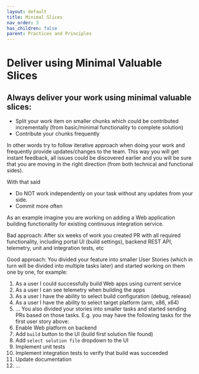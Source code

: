 ```yaml
---
layout: default
title: Minimal Slices
nav_order: 3
has_children: false
parent: Practices and Principles
---
```

# Deliver using Minimal Valuable Slices

## Always deliver your work using minimal valuable slices:
* Split your work item on smaller chunks which could be contributed incrementally (from
basic/minimal functionality to complete solution)
* Contribute your chunks frequently

In other words try to follow iterative approach when doing your work and frequently provide updates/changes to the team. This way you will get instant feedback, all issues could be discovered earlier and you will be sure that you are moving in the right direction (from both technical and functional sides).

With that said
* Do NOT work independently on your task without any updates from your side.
* Commit more often

As an example imagine you are working on adding a Web application building functionality for existing continuous integration service.

Bad approach:
After six weeks of work you created PR with all required functionality, including portal UI (build settings), backend REST API, telemetry, unit and integration tests, etc

Good approach:
You divided your feature into smaller User Stories (which in turn will be divided into multiple tasks later) and started working on them one by one, for example:
1. As a user I could successfully build Web apps using current service
2. As a user I can see telemetry when building the apps
3. As a user I have the ability to select build configuration (debug, release)
4. As a user I have the ability to select target platform (arm, x86, x64)
5. ...
You also divided your stories into smaller tasks and started sending PRs based on those tasks. E.g. you may have the following tasks for the first user story above:
1. Enable Web platform on backend
2. Add `build` button to the UI (build first solution file found)
3. Add `select solution file` dropdown to the UI
4. Implement unit tests
5. Implement integration tests to verify that build was succeeded
6. Update documentation
7. ...
